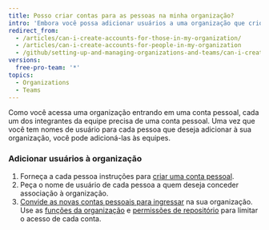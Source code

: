 ```yaml
---
title: Posso criar contas para as pessoas na minha organização?
intro: 'Embora você possa adicionar usuários a uma organização que criou, não é possível criar contas de usuário pessoais em nome de outra pessoa.'
redirect_from:
  - /articles/can-i-create-accounts-for-those-in-my-organization/
  - /articles/can-i-create-accounts-for-people-in-my-organization
  - /github/setting-up-and-managing-organizations-and-teams/can-i-create-accounts-for-people-in-my-organization
versions:
  free-pro-team: '*'
topics:
  - Organizations
  - Teams
---
```


Como você acessa uma organização entrando em uma conta pessoal, cada um dos integrantes da equipe precisa de uma conta pessoal. Uma vez que você tem nomes de usuário para cada pessoa que deseja adicionar à sua organização, você pode adicioná-las às equipes.

### Adicionar usuários à organização

1. Forneça a cada pessoa instruções para [criar uma conta pessoal](/articles/signing-up-for-a-new-github-account).
2. Peça o nome de usuário de cada pessoa a quem deseja conceder associação à organização.
3. [Convide as novas contas pessoais para ingressar](/articles/inviting-users-to-join-your-organization) na sua organização. Use as [funções da organização](/articles/permission-levels-for-an-organization) e [permissões de repositório](/articles/repository-permission-levels-for-an-organization) para limitar o acesso de cada conta.
